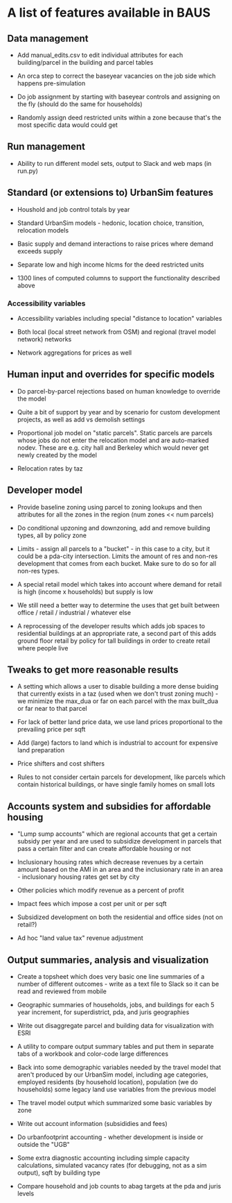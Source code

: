 # A list of features available in BAUS

## Data management

* Add manual_edits.csv to edit individual attributes for each building/parcel in the building and parcel tables

* An orca step to correct the baseyear vacancies on the job side which happens pre-simulation

* Do job assignment by starting with baseyear controls and assigning on the fly (should do the same for households)

* Randomly assign deed restricted units within a zone because that's the most specific data would could get

## Run management

* Ability to run different model sets, output to Slack and web maps (in run.py)

## Standard (or extensions to) UrbanSim features

* Houshold and job control totals by year

* Standard UrbanSim models - hedonic, location choice, transition, relocation models

* Basic supply and demand interactions to raise prices where demand exceeds supply

* Separate low and high income hlcms for the deed restricted units

* 1300 lines of computed columns to support the functionality described above

### Accessibility variables

* Accessibility variables including special "distance to location" variables

* Both local (local street network from OSM) and regional (travel model network) networks

* Network aggregations for prices as well

## Human input and overrides for specific models

* Do parcel-by-parcel rejections based on human knowledge to override the model

* Quite a bit of support by year and by scenario for custom development projects, as well as add vs demolish settings

* Proportional job model on "static parcels".  Static parcels are parcels whose jobs do not enter the relocation model and are auto-marked nodev.  These are e.g. city hall and Berkeley which would never get newly created by the model

* Relocation rates by taz

## Developer model

* Provide baseline zoning using parcel to zoning lookups and then attributes for all the zones in the region (num zones << num parcels)

* Do conditional upzoning and downzoning, add and remove building types, all by policy zone

* Limits - assign all parcels to a "bucket" - in this case to a city, but it could be a pda-city intersection.  Limits the amount of res and non-res development that comes from each bucket.  Make sure to do so for all non-res types.

* A special retail model which takes into account where demand for retail is high (income x households) but supply is low

* We still need a better way to determine the uses that get built between office / retail / industrial / whatever else

* A reprocessing of the developer results which adds job spaces to residential buildings at an appropriate rate, a second part of this adds ground floor retail by policy for tall buildings in order to create retail where people live

## Tweaks to get more reasonable results

* A setting which allows a user to disable building a more dense buiding that currently exists in a taz (used when we don't trust zoning much) - we minimize the max_dua or far on each parcel with the max built_dua or far near to that parcel

* For lack of better land price data, we use land prices proportional to the prevailing price per sqft

* Add (large) factors to land which is industrial to account for expensive land preparation

* Price shifters and cost shifters

* Rules to not consider certain parcels for development, like parcels which contain historical buildings, or have single family homes on small lots

## Accounts system and subsidies for affordable housing

* "Lump sump accounts" which are regional accounts that get a certain subsidy per year and are used to subsidize development in parcels that pass a certain filter and can create affordable housing or not

* Inclusionary housing rates which decrease revenues by a certain amount based on the AMI in an area and the inclusionary rate in an area - inclusionary housing rates get set by city

* Other policies which modify revenue as a percent of profit

* Impact fees which impose a cost per unit or per sqft

* Subsidized development on both the residential and office sides (not on retail?)

* Ad hoc "land value tax" revenue adjustment

## Output summaries, analysis and visualization

* Create a topsheet which does very basic one line summaries of a number of different outcomes - write as a text file to Slack so it can be read and reviewed from mobile

* Geographic summaries of households, jobs, and buildings for each 5 year increment, for superdistrict, pda, and juris geographies

* Write out disaggregate parcel and building data for visualization with ESRI

* A utility to compare output summary tables and put them in separate tabs of a workbook and color-code large differences

* Back into some demographic variables needed by the travel model that aren't produced by our UrbanSim model, including age categories, employed residents (by household location), population (we do households) some legacy land use variables from the previous model

* The travel model output which summarized some basic variables by zone

* Write out account information (subsididies and fees)

* Do urbanfootprint accounting - whether development is inside or outside the "UGB"

* Some extra diagnostic accounting including simple capacity calculations, simulated vacancy rates (for debugging, not as a sim output), sqft by building type

* Compare household and job counts to abag targets at the pda and juris levels
